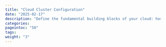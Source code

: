 ```yaml
---
title: "Cloud Cluster Configuration"
date: "2025-02-17"
description: "Define the fundamental building blocks of your cloud: hosts, clusters, networks, and storage"
categories:
pageintoc: "50"
tags:
weight: "3"
---
```


<a id="cloud-clusters-infrastructure-configuration"></a>

<!--# Cloud Clusters Infrastructure Configuration -->

